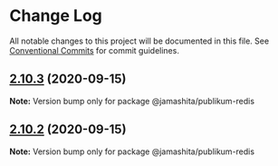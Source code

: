 # Change Log

All notable changes to this project will be documented in this file.
See [Conventional Commits](https://conventionalcommits.org) for commit guidelines.

## [2.10.3](https://github.com/jamashita/publikum.git/packages/redis/compare/v2.10.2...v2.10.3) (2020-09-15)

**Note:** Version bump only for package @jamashita/publikum-redis





## [2.10.2](https://github.com/jamashita/publikum.git/packages/redis/compare/v2.10.1...v2.10.2) (2020-09-15)

**Note:** Version bump only for package @jamashita/publikum-redis
